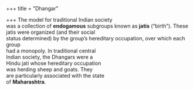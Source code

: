 +++
title = "Dhangar"

+++
The model for traditional Indian society  
was a collection of **endogamous** subgroups known as **jatis** (“birth”). These  
jatis were organized (and their social  
status determined) by the group’s hereditary occupation, over which each group  
had a monopoly. In traditional central  
Indian society, the Dhangars were a  
Hindu jati whose hereditary occupation  
was herding sheep and goats. They  
are particularly associated with the state  
of **Maharashtra**.